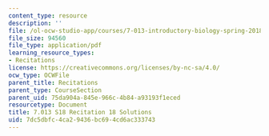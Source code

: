 ```yaml
---
content_type: resource
description: ''
file: /ol-ocw-studio-app/courses/7-013-introductory-biology-spring-2018/7dc5dbfc4ca29436bc694cd6ac333743_MIT7_013s18R18S.pdf
file_size: 94560
file_type: application/pdf
learning_resource_types:
- Recitations
license: https://creativecommons.org/licenses/by-nc-sa/4.0/
ocw_type: OCWFile
parent_title: Recitations
parent_type: CourseSection
parent_uid: 75da904a-845e-966c-4b84-a93193f1eced
resourcetype: Document
title: 7.013 S18 Recitation 18 Solutions
uid: 7dc5dbfc-4ca2-9436-bc69-4cd6ac333743
---
```

